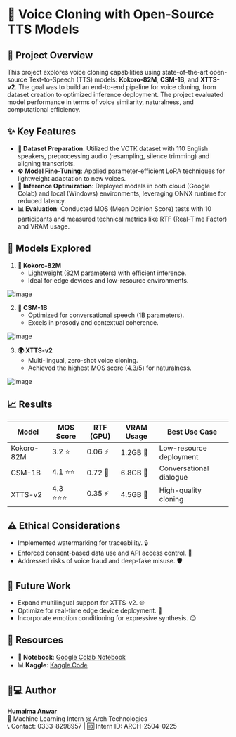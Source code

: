 # 🎤 Voice Cloning with Open-Source TTS Models

## 📌 Project Overview
This project explores voice cloning capabilities using state-of-the-art open-source Text-to-Speech (TTS) models: **Kokoro-82M**, **CSM-1B**, and **XTTS-v2**. The goal was to build an end-to-end pipeline for voice cloning, from dataset creation to optimized inference deployment. The project evaluated model performance in terms of voice similarity, naturalness, and computational efficiency.

## ✨ Key Features
- **📂 Dataset Preparation**: Utilized the VCTK dataset with 110 English speakers, preprocessing audio (resampling, silence trimming) and aligning transcripts.
- **⚙️ Model Fine-Tuning**: Applied parameter-efficient LoRA techniques for lightweight adaptation to new voices.
- **🚀 Inference Optimization**: Deployed models in both cloud (Google Colab) and local (Windows) environments, leveraging ONNX runtime for reduced latency.
- **📊 Evaluation**: Conducted MOS (Mean Opinion Score) tests with 10 participants and measured technical metrics like RTF (Real-Time Factor) and VRAM usage.

## 🤖 Models Explored
1. **🦾 Kokoro-82M**  
   - Lightweight (82M parameters) with efficient inference.  
   - Ideal for edge devices and low-resource environments.
  
![image](https://github.com/user-attachments/assets/5785a5d4-11bb-4bcb-8cc5-c6274af19758)

2. **💬 CSM-1B**  
   - Optimized for conversational speech (1B parameters).  
   - Excels in prosody and contextual coherence.  

![image](https://github.com/user-attachments/assets/fc97023d-5abc-4bc0-8fea-f9443af7783e)

3. **🌍 XTTS-v2**  
   - Multi-lingual, zero-shot voice cloning.  
   - Achieved the highest MOS score (4.3/5) for naturalness.  

![image](https://github.com/user-attachments/assets/9ee94031-b559-4700-84b3-ae2a21632707)

## 📈 Results
| Model       | MOS Score | RTF (GPU) | VRAM Usage | Best Use Case          |
|-------------|-----------|-----------|------------|------------------------|
| Kokoro-82M  | 3.2 ⭐    | 0.06 ⚡   | 1.2GB 💾  | Low-resource deployment|
| CSM-1B      | 4.1 ⭐⭐  | 0.72 🐢  | 6.8GB 💾  | Conversational dialogue|
| XTTS-v2     | 4.3 ⭐⭐⭐ | 0.35 ⚡   | 4.5GB 💾  | High-quality cloning   |

## ⚠️ Ethical Considerations
- Implemented watermarking for traceability. 🔒  
- Enforced consent-based data use and API access control. 👥  
- Addressed risks of voice fraud and deep-fake misuse. 🛡️  

## 🔮 Future Work
- Expand multilingual support for XTTS-v2. 🌐  
- Optimize for real-time edge device deployment. 📱  
- Incorporate emotion conditioning for expressive synthesis. 😊  

## 🔗 Resources
- **📓 Notebook**: [Google Colab Notebook](https://colab.research.google.com/drive/1qv8-7VtGRq7FsgmoyjacxGMxTvHmHkpl?usp=sharing)  
- **📊 Kaggle**: [Kaggle Code](https://www.kaggle.com/code/humaima03/voice-cloning-with-open-source-tts)  

## 👩💻 Author
**Humaima Anwar**  
🔹 Machine Learning Intern @ Arch Technologies  
📞 Contact: 0333-8298957 | 🆔 Intern ID: ARCH-2504-0225  
